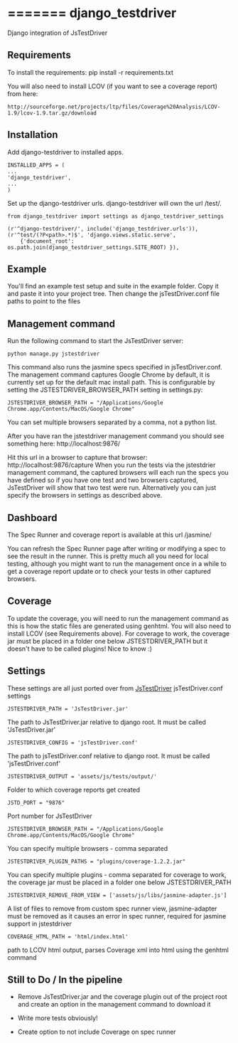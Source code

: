 =======
django_testdriver
=================

Django integration of JsTestDriver

Requirements
------------
To install the requirements:
    pip install -r requirements.txt

You will also need to install LCOV (if you want to see a coverage report) from here:

    http://sourceforge.net/projects/ltp/files/Coverage%20Analysis/LCOV-1.9/lcov-1.9.tar.gz/download

Installation
------------

Add django-testdriver to installed apps.

	INSTALLED_APPS = (
	...
	'django_testdriver',
	...
	)

Set up the django-testdriver urls. django-testdriver will own the url /test/.

	from django_testdriver import settings as django_testdriver_settings

	(r'^django-testdriver/', include('django_testdriver.urls')),
    (r'^test/(?P<path>.*)$', 'django.views.static.serve',
        {'document_root': os.path.join(django_testdriver_settings.SITE_ROOT) }),

Example
-------

You'll find an example test setup and suite in the example folder. Copy it and paste it into your project tree.
Then change the jsTestDriver.conf file paths to point to the files

Management command
------------------
Run the following command to start the JsTestDriver server:

    python manage.py jstestdriver

This command also runs the jasmine specs specified
in jsTestDriver.conf. The management command captures Google Chrome by default, it is currently
set up for the default mac install path. This is configurable by setting the JSTESTDRIVER_BROWSER_PATH
setting in settings.py:

    JSTESTDRIVER_BROWSER_PATH = "/Applications/Google Chrome.app/Contents/MacOS/Google Chrome"

You can set multiple browsers separated by a comma, not a python list.


After you have ran the jstestdriver management command you should see something here:
http://localhost:9876/

Hit this url in a browser to capture that browser:
http://localhost:9876/capture
When you run the tests via the jstestdrier management command, the captured browsers will
each run the specs you have defined so if you have one test and two browsers captured,
JsTestDriver will show that two test were run.
Alternatively you can just specify the browsers in settings as described above.

Dashboard
---------
The Spec Runner and coverage report is available at this url /jasmine/

You can refresh the Spec Runner page after writing or modifying a spec to see the result
in the runner. This is pretty much all you need for local testing, although you might want to
run the management once in a while to get a coverage report update or to check your tests
in other captured browsers.

Coverage
--------
To update the coverage, you will need to run the management command as this is how the static
files are generated using genhtml. You will also need to install LCOV (see Requirements above).
For coverage to work, the coverage jar must be placed in a folder one below JSTESTDRIVER_PATH but it doesn't
have to be called plugins! Nice to know :)

Settings
--------
These settings are all just ported over from <a href="http://code.google.com/p/js-test-driver/">JsTestDriver</a>
jsTestDriver.conf settings

    JSTESTDRIVER_PATH = 'JsTestDriver.jar'
The path to JsTestDriver.jar relative to django root. It must be called 'JsTestDriver.jar'

    JSTESTDRIVER_CONFIG = 'jsTestDriver.conf'
The path to jsTestDriver.conf relative to django root. It must be called 'jsTestDriver.conf'

    JSTESTDRIVER_OUTPUT = 'assets/js/tests/output/'
Folder to which coverage reports get created

    JSTD_PORT = "9876"
Port number for JsTestDriver

    JSTESTDRIVER_BROWSER_PATH = "/Applications/Google Chrome.app/Contents/MacOS/Google Chrome"
You can specify multiple browsers - comma separated

    JSTESTDRIVER_PLUGIN_PATHS = "plugins/coverage-1.2.2.jar"
You can specify multiple plugins - comma separated
for coverage to work, the coverage jar must be placed in a folder one below JSTESTDRIVER_PATH

    JSTESTDRIVER_REMOVE_FROM_VIEW = ['assets/js/libs/jasmine-adapter.js']
A list of files to remove from custom spec runner view,
jasmine-adapter must be removed as it causes an error in spec runner, required for jasmine support in
jstestdriver

    COVERAGE_HTML_PATH = 'html/index.html'
path to LCOV html output, parses Coverage xml into html using the genhtml command

Still to Do / In the pipeline
-----------------------------

- Remove JsTestDriver.jar and the coverage plugin out of the project root and create an option
in the management command to download it

- Write more tests obviously!

- Create option to not include Coverage on spec runner